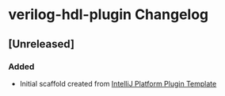 <!-- Keep a Changelog guide -> https://keepachangelog.com -->

# verilog-hdl-plugin Changelog

## [Unreleased]
### Added
- Initial scaffold created from [IntelliJ Platform Plugin Template](https://github.com/JetBrains/intellij-platform-plugin-template)
